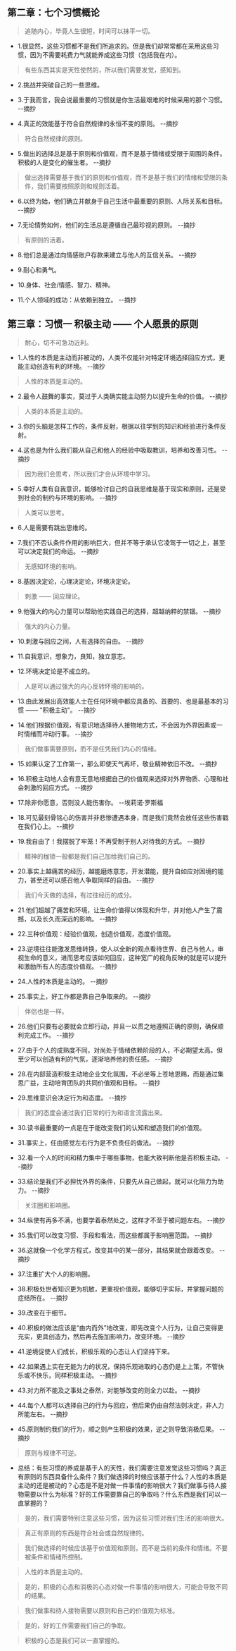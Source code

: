 ## 第二章：七个习惯概论

>追随内心，毕竟人生很短，时间可以抹平一切。

- 1.很显然，这些习惯都不是我们所追求的。但是我们却常常都在采用这些习惯，因为不需要耗费力气就能养成这些习惯（包括我在内）。

>有些东西其实是天性使然的，所以我们需要发觉，感知到。

- 2.挑战并突破自己的一些思维。

- 3.于我而言，我会说最重要的习惯就是你生活最艰难的时候采用的那个习惯。 --摘抄

- 4.真正的效能基于符合自然规律的永恒不变的原则。 --摘抄

>符合自然规律的原则。

- 5.做出的选择总是基于原则和价值观，而不是基于情绪或受限于周围的条件。积极的人是变化的催生者。 --摘抄

>做出选择需要基于我们的原则和价值观，而不是基于我们的情绪和受限的条件，我们需要按照原则和规则活着。

- 6.以终为始，他们确立并献身于自己生活中最重要的原则、人际关系和目标。 --摘抄

- 7.无论情势如何，他们的生活总是遵循自己最珍视的原则。 --摘抄

>有原则的活着。

- 8.他们总是通过向情感账户存款来建立与他人的互信关系。 --摘抄

- 9.耐心和勇气。

- 10.身体、社会/情感、智力、精神。

- 11.个人领域的成功：从依赖到独立。 --摘抄

## 第三章：习惯一 积极主动 —— 个人愿景的原则

>耐心，切不可急功近利。

- 1.人性的本质是主动而非被动的，人类不仅能针对特定环境选择回应方式，更能主动创造有利的环境。 --摘抄

>人性的本质是主动的。

- 2.最令人鼓舞的事实，莫过于人类确实能主动努力以提升生命的价值。 --摘抄

>人类的本质是主动的。

- 3.你的头脑是怎样工作的，条件反射，根据以往学到的知识和经验进行条件反射。

- 4.这也是为什么我们能从自己和他人的经验中吸取教训，培养和改善习性。 --摘抄

>因为我们会思考，所以我们才会从环境中学习。

- 5.幸好人类有自我意识，能够检讨自己的自我思维是基于现实和原则，还是受到社会的制约与环境的影响。 --摘抄

>人类可以思考。

- 6.人是需要有跳出思维的。

- 7.我们不否认条件作用的影响巨大，但并不等于承认它凌驾于一切之上，甚至可以决定我们的命运。 --摘抄

>无感知环境的影响。

- 8.基因决定论，心理决定论，环境决定论。

>刺激 —— 回应理论。

- 9.他强大的内心力量可以帮助他实践自己的选择，超越纳粹的禁锢。 --摘抄

>强大的内心力量。

- 10.刺激与回应之间，人有选择的自由。 --摘抄

- 11.自我意识，想象力，良知，独立意志。

- 12.环境决定论是不成立的。

>人是可以通过强大的内心反转环境的影响的。

- 13.由此发展出高效能人士在任何环境中都应具备的、首要的、也是最基本的习惯 —— "积极主动"。 --摘抄

- 14.他们根据价值观，有意识地选择待人接物地方式，不会因为外界因素或一时情绪而冲动行事。 --摘抄

>我们做事需要原则，而不是任凭我们内心的情绪。

- 15.如果认定了工作第一，那么即使天气再坏，敬业精神依旧不改。 --摘抄

- 16.积极主动地人会有意无意地根据自己的价值观来选择对外界物质、心理和社会刺激的回应方式。 --摘抄

- 17.除非你愿意，否则没人能伤害你。 --埃莉诺·罗斯福

- 18.可见最刻骨铭心的伤害并非悲惨遭遇本身，而是我们竟然会放任这些伤害戳在我们心上。 --摘抄

- 19.我自由了！我摆脱了牢笼！不再受制于别人对待我的方式。 --摘抄

>精神的枷锁一般都是我们自己加给我们自己的。

- 20.事实上越痛苦的经历，越能磨炼意志，开发潜能，提升自如应对困境的能力，甚至还可以感召他人争取同样的自由。 --摘抄

>我们今天做的选择，有过往经历的成分。

- 21.他们超越了痛苦和环境，让生命价值得以体现和升华，并对他人产生了震撼，以及长久而深远的影响。 --摘抄

- 22.三种价值观：经验价值观，创造价值观，态度价值观。

- 23.逆境往往能激发思维转换，使人以全新的观点看待世界、自己与他人，审视生命的意义，进而思考应该如何回应，这种宽广的视角反映的就是可以提升和激励所有人的态度价值观。 --摘抄

- 24.人性的本质是主动的。 --摘抄

- 25.事实上，好工作都是靠自己争取来的。 --摘抄

>伴侣也是一样。

- 26.他们只要有必要就会立即行动，并且一以贯之地遵照正确的原则，确保顺利完成工作。 --摘抄

- 27.由于个人的成熟度不同，对尚处于情绪依赖阶段的人，不必期望太高。但至少可以创造有利的气氛，逐渐培养他的责任感。 --摘抄

- 28.在内部营造积极主动地企业文化氛围，不必坐等上苍地恩赐，而是通过集思广益，主动培育团队的共同价值观和目标。 --摘抄

- 29.思维意识会决定行为和态度。 --摘抄

>我们的态度会通过我们日常的行为和语言流露出来。

- 30.读书最重要的一点是在于能改变我们的认知和塑造我们的价值观。

- 31.事实上，任由感觉左右行为是不负责任的做法。 --摘抄

- 32.看一个人的时间和精力集中于哪些事物，也能大致判断他是否积极主动。 --摘抄

- 33.结论是我们不必担忧外界的条件，只要先从自己做起，就可以化阻力为助力。 --摘抄

>关注圈和影响圈。

- 34.纵使有再多不满，也要学着泰然处之，这样才不至于被问题左右。 --摘抄

- 35.我们可以改变习惯、手段和看法，而这些都属于影响圈范围。 --摘抄

- 36.这就像一个化学方程式，改变其中的某一部分，其结果就会跟着改变。 --摘抄

- 37.注重扩大个人的影响圈。

- 38.积极处世者知识更为机敏，更重视价值观，能够切乎实际，并掌握问题的症结所在。 --摘抄

- 39.改变在于细节。

- 40.积极的做法应该是“由内而外”地改变，即先改变个人行为，让自己变得更充实，更具创造力，然后再去施加影响力，改变环境。 --摘抄

- 41.逆境促使人们成长，积极乐观的心态让人们坚持下来。

- 42.如果遇上实在无能为力的状况，保持乐观进取的心态仍是上上策，不管快乐或不快乐，同样积极主动。 --摘抄

- 43.对力所不能及之事处之泰然，对能够改变的则全力以赴。 --摘抄

- 44.每个人都可以选择自己的行为与回应，但后果仍由自然法则决定，非人力所能左右。 --摘抄

- 45.原则制约我们的行为，顺之则产生积极的效果，逆之则导致消极后果。 --摘抄

>原则与规律不可逆。

- 总结：有些习惯的养成是基于人的天性，我们需要注意发觉这些习惯吗？真正有原则的东西具备什么条件？我们做选择的时候应该基于什么？人性的本质是主动的还是被动的？心态是不是对做一件事情的影响很大？我们做事与待人接物需要以什么为标准？好的工作需要靠自己的争取吗？什么东西是我们可以一直掌握的？

>是的，我们需要特别注意这些习惯，因为这些习惯对我们生活的影响很大。

>真正有原则的东西是符合社会或自然规律的。

>我们做选择的时候应该基于价值观和原则，而不是当前的条件和情绪。不要被条件和情绪所控制。

>人性的本质是主动的。

>是的，积极的心态和消极的心态对做一件事情的影响很大，可能会导致不同的结果。

>我们做事和待人接物需要以原则和自己的价值观为标准。

>是的，好的工作需要我们自己的争取。

>积极的心态是我们可以一直掌握的。
